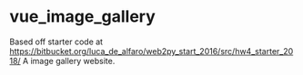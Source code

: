 # vue_image_gallery
Based off starter code at https://bitbucket.org/luca_de_alfaro/web2py_start_2016/src/hw4_starter_2018/
A image gallery website.
